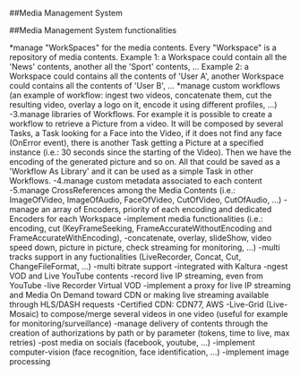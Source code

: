 ##Media Management System

##Media Management System functionalities

*manage "WorkSpaces" for the media contents. Every "Workspace" is a repository of media contents. Example 1: a Workspace could contain all the 'News' contents, another all the 'Sport' contents, ... Example 2: a Workspace could contains all the contents of 'User A', another Workspace could contains all the contents of 'User B', ...
*manage custom workflows (an example of workflow: ingest two videos, concatenate them, cut the resulting video, overlay a logo on it, encode it using different profiles, ...)
-3.manage libraries of Workflows. For example it is possible to create a workflow to retrieve a Picture from a video. It will be composed by several Tasks, a Task looking for a Face into the Video, if it does not find any face (OnError event), there is another Task getting a Picture at a specified instance (i.e.: 30 seconds since the starting of the Video). Then we have the encoding of the generated picture and so on. All that could be saved as a 'Workflow As Library' and it can be used as a simple Task in other Workflows.
-4.manage custom metadata associated to each content
-5.manage CrossReferences among the Media Contents (i.e.: ImageOfVideo, ImageOfAudio, FaceOfVideo, CutOfVideo, CutOfAudio, ...)
-manage an array of Encoders, priority of each encoding and dedicated Encoders for each Workspace
-implement media functionalities (i.e.: encoding, cut (KeyFrameSeeking, FrameAccurateWithoutEncoding and FrameAccurateWithEncoding), -concatenate, overlay, slideShow, video speed down, picture in picture, check streaming for monitoring, ...)
-multi tracks support in any fuctionalities (LiveRecorder, Concat, Cut, ChangeFileFormat, ...)
-multi bitrate support
-integrated with Kaltura
-ngest VOD and Live YouTube contents
-record live IP streaming, even from YouTube
-live Recorder Virtual VOD
-implement a proxy for live IP streaming and Media On Demand toward CDN or making live streaming available through HLS/DASH requests
-Certified CDN: CDN77, AWS
-Live-Grid (Live-Mosaic) to compose/merge several videos in one video (useful for example for monitoring/surveillance)
-manage delivery of contents through the creation of authorizations by path or by parameter (tokens, time to live, max retries)
-post media on socials (facebook, youtube, ...)
-implement computer-vision (face recognition, face identification, ...)
-implement image processing